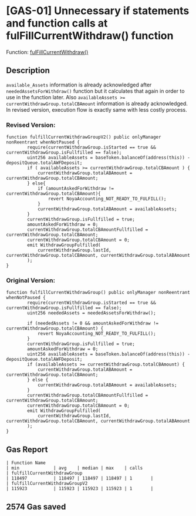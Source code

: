 # [GAS-01] Unnecessary if statements and function calls at fulFillCurrentWithdraw() function 

Function: [fulFillCurrentWithdraw()](https://github.com/code-423n4/2024-04-noya/blob/9c79b332eff82011dcfa1e8fd51bad805159d758/contracts/accountingManager/AccountingManager.sol#L370C1-L390C6)

## Description

```available_Assets``` information is already acknowledged after ```neededAssetsForWithdraw()``` function but it calculates that again in order to use in the function later. Also ```availableAssets >= currentWithdrawGroup.totalCBAmount``` information is already acknowledged. In revised version, execution flow is exactly same with less costly process.

### Revised Version: 

```solidity
function fulfillCurrentWithdrawGroupV2() public onlyManager nonReentrant whenNotPaused {
        require(currentWithdrawGroup.isStarted == true && currentWithdrawGroup.isFullfilled == false);
        uint256 availableAssets = baseToken.balanceOf(address(this)) - depositQueue.totalAWFDeposit;
        if ( availableAssets >= currentWithdrawGroup.totalCBAmount ) {
            currentWithdrawGroup.totalABAmount = currentWithdrawGroup.totalCBAmount;
        } else{
            if (amountAskedForWithdraw != currentWithdrawGroup.totalCBAmount){
                revert NoyaAccounting_NOT_READY_TO_FULFILL();
            }
            currentWithdrawGroup.totalABAmount = availableAssets;
        }
        currentWithdrawGroup.isFullfilled = true;
        amountAskedForWithdraw = 0;
        currentWithdrawGroup.totalCBAmountFullfilled = currentWithdrawGroup.totalCBAmount;
        currentWithdrawGroup.totalCBAmount = 0;
        emit WithdrawGroupFulfilled(
            currentWithdrawGroup.lastId, currentWithdrawGroup.totalCBAmount, currentWithdrawGroup.totalABAmount
        );
}
```

### Original Version:

```
function fulfillCurrentWithdrawGroup() public onlyManager nonReentrant whenNotPaused {
        require(currentWithdrawGroup.isStarted == true && currentWithdrawGroup.isFullfilled == false);
        uint256 neededAssets = neededAssetsForWithdraw();

        if (neededAssets != 0 && amountAskedForWithdraw != currentWithdrawGroup.totalCBAmount) {
            revert NoyaAccounting_NOT_READY_TO_FULFILL();
        }
        currentWithdrawGroup.isFullfilled = true;
        amountAskedForWithdraw = 0;
        uint256 availableAssets = baseToken.balanceOf(address(this)) - depositQueue.totalAWFDeposit;
        if (availableAssets >= currentWithdrawGroup.totalCBAmount) {
            currentWithdrawGroup.totalABAmount = currentWithdrawGroup.totalCBAmount;
        } else {
            currentWithdrawGroup.totalABAmount = availableAssets;
        }
        currentWithdrawGroup.totalCBAmountFullfilled = currentWithdrawGroup.totalCBAmount;
        currentWithdrawGroup.totalCBAmount = 0;
        emit WithdrawGroupFulfilled(
            currentWithdrawGroup.lastId, currentWithdrawGroup.totalCBAmount, currentWithdrawGroup.totalABAmount
        );
}
```

## Gas Report

```terminal
| Function Name                                                                | min             | avg    | median | max    | calls
| fulfillCurrentWithdrawGroup                                                  | 118497          | 118497 | 118497 | 118497 | 1       |
| fulfillCurrentWithdrawGroupV2                                                | 115923          | 115923 | 115923 | 115923 | 1       |
```

## 2574 Gas saved



